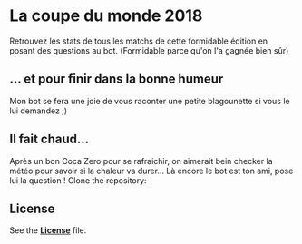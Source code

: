 
<script src="https://cdn.jsdelivr.net/npm/botfuel-webchat-client@3.13.8"></script>
  <script>
    BotfuelWebChat.init({
      appToken: '1409617777135',
      size: { width: 500, height: 600 },
      startOpen: true,
      startFullScreen: false
    });
</script>

# La coupe du monde 2018

Retrouvez les stats de tous les matchs de cette formidable édition en posant des questions au bot.
(Formidable parce qu'on l'a gagnée bien sûr)

## ... et pour finir dans la bonne humeur

Mon bot se fera une joie de vous raconter une petite blagounette si vous le lui demandez ;)

## Il fait chaud...

Après un bon Coca Zero pour se rafraichir, on aimerait bein checker la météo pour savoir si la chaleur va durer... Là encore le bot est ton ami, pose lui la question ! 
Clone the repository:

## License

See the [**License**](LICENSE.md) file.
